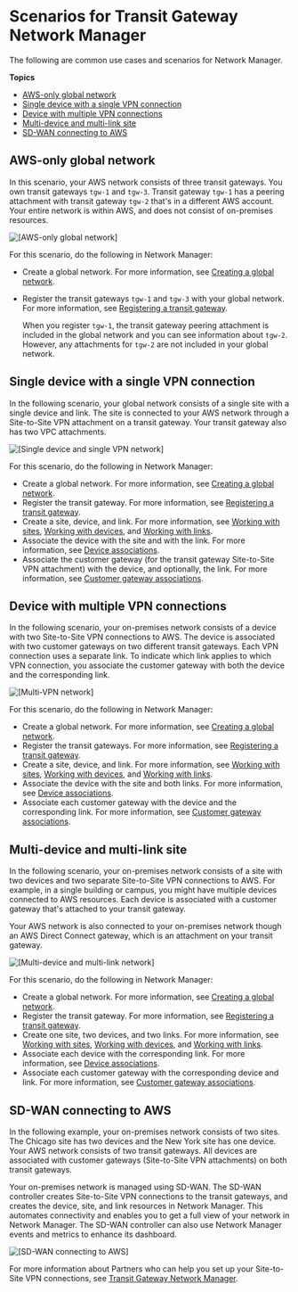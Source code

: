 # Scenarios for Transit Gateway Network Manager<a name="network-manager-scenarios"></a>

The following are common use cases and scenarios for Network Manager\.

**Topics**
+ [AWS\-only global network](#scenario-aws-only-global-network)
+ [Single device with a single VPN connection](#scenario-one-device-one-vpn)
+ [Device with multiple VPN connections](#scenario-device-multiple-vpns)
+ [Multi\-device and multi\-link site](#scenario-multi-device-site)
+ [SD\-WAN connecting to AWS](#scenario-wan-to-aws)

## AWS\-only global network<a name="scenario-aws-only-global-network"></a>

In this scenario, your AWS network consists of three transit gateways\. You own transit gateways `tgw-1` and `tgw-3`\. Transit gateway `tgw-1` has a peering attachment with transit gateway `tgw-2` that's in a different AWS account\. Your entire network is within AWS, and does not consist of on\-premises resources\.

![\[AWS-only global network\]](http://docs.aws.amazon.com/vpc/latest/tgw/images/nm-aws-only.png)

For this scenario, do the following in Network Manager:
+ Create a global network\. For more information, see [Creating a global network](global-networks.md#global-networks-creating)\.
+ Register the transit gateways `tgw-1` and `tgw-3` with your global network\. For more information, see [Registering a transit gateway](tgw-registrations.md#register-tgw)\. 

  When you register `tgw-1`, the transit gateway peering attachment is included in the global network and you can see information about `tgw-2`\. However, any attachments for `tgw-2` are not included in your global network\.

## Single device with a single VPN connection<a name="scenario-one-device-one-vpn"></a>

In the following scenario, your global network consists of a single site with a single device and link\. The site is connected to your AWS network through a Site\-to\-Site VPN attachment on a transit gateway\. Your transit gateway also has two VPC attachments\.

![\[Single device and single VPN network\]](http://docs.aws.amazon.com/vpc/latest/tgw/images/nm-single-device-single-vpn.png)

For this scenario, do the following in Network Manager:
+ Create a global network\. For more information, see [Creating a global network](global-networks.md#global-networks-creating)\.
+ Register the transit gateway\. For more information, see [Registering a transit gateway](tgw-registrations.md#register-tgw)\.
+ Create a site, device, and link\. For more information, see [Working with sites](on-premises-networks.md#working-with-sites), [Working with devices](on-premises-networks.md#working-with-devices), and [Working with links](on-premises-networks.md#working-with-links)\.
+ Associate the device with the site and with the link\. For more information, see [Device associations](on-premises-networks.md#device-associations)\.
+ Associate the customer gateway \(for the transit gateway Site\-to\-Site VPN attachment\) with the device, and optionally, the link\. For more information, see [Customer gateway associations](on-premises-networks.md#cgw-association)\.

## Device with multiple VPN connections<a name="scenario-device-multiple-vpns"></a>

In the following scenario, your on\-premises network consists of a device with two Site\-to\-Site VPN connections to AWS\. The device is associated with two customer gateways on two different transit gateways\. Each VPN connection uses a separate link\. To indicate which link applies to which VPN connection, you associate the customer gateway with both the device and the corresponding link\.

![\[Multi-VPN network\]](http://docs.aws.amazon.com/vpc/latest/tgw/images/nm-device-multiple-vpn.png)

For this scenario, do the following in Network Manager:
+ Create a global network\. For more information, see [Creating a global network](global-networks.md#global-networks-creating)\.
+ Register the transit gateways\. For more information, see [Registering a transit gateway](tgw-registrations.md#register-tgw)\.
+ Create a site, device, and link\. For more information, see [Working with sites](on-premises-networks.md#working-with-sites), [Working with devices](on-premises-networks.md#working-with-devices), and [Working with links](on-premises-networks.md#working-with-links)\.
+ Associate the device with the site and both links\. For more information, see [Device associations](on-premises-networks.md#device-associations)\.
+ Associate each customer gateway with the device and the corresponding link\. For more information, see [Customer gateway associations](on-premises-networks.md#cgw-association)\.

## Multi\-device and multi\-link site<a name="scenario-multi-device-site"></a>

In the following scenario, your on\-premises network consists of a site with two devices and two separate Site\-to\-Site VPN connections to AWS\. For example, in a single building or campus, you might have multiple devices connected to AWS resources\. Each device is associated with a customer gateway that's attached to your transit gateway\.

Your AWS network is also connected to your on\-premises network though an AWS Direct Connect gateway, which is an attachment on your transit gateway\.

![\[Multi-device and multi-link network\]](http://docs.aws.amazon.com/vpc/latest/tgw/images/nm-multi-device-site.png)

For this scenario, do the following in Network Manager:
+ Create a global network\. For more information, see [Creating a global network](global-networks.md#global-networks-creating)\.
+ Register the transit gateway\. For more information, see [Registering a transit gateway](tgw-registrations.md#register-tgw)\.
+ Create one site, two devices, and two links\. For more information, see [Working with sites](on-premises-networks.md#working-with-sites), [Working with devices](on-premises-networks.md#working-with-devices), and [Working with links](on-premises-networks.md#working-with-links)\.
+ Associate each device with the corresponding link\. For more information, see [Device associations](on-premises-networks.md#device-associations)\.
+ Associate each customer gateway with the corresponding device and link\. For more information, see [Customer gateway associations](on-premises-networks.md#cgw-association)\.

## SD\-WAN connecting to AWS<a name="scenario-wan-to-aws"></a>

In the following example, your on\-premises network consists of two sites\. The Chicago site has two devices and the New York site has one device\. Your AWS network consists of two transit gateways\. All devices are associated with customer gateways \(Site\-to\-Site VPN attachments\) on both transit gateways\.

Your on\-premises network is managed using SD\-WAN\. The SD\-WAN controller creates Site\-to\-Site VPN connections to the transit gateways, and creates the device, site, and link resources in Network Manager\. This automates connectivity and enables you to get a full view of your network in Network Manager\. The SD\-WAN controller can also use Network Manager events and metrics to enhance its dashboard\. 

![\[SD-WAN connecting to AWS\]](http://docs.aws.amazon.com/vpc/latest/tgw/images/nm-sd-wan-aws.png)

For more information about Partners who can help you set up your Site\-to\-Site VPN connections, see [Transit Gateway Network Manager](https://aws.amazon.com/transit-gateway/network-manager)\.